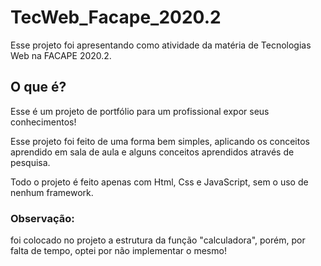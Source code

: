 # TecWeb_Facape_2020.2
Esse projeto foi apresentando como atividade da matéria de Tecnologias Web na FACAPE 2020.2.

## O que é?
Esse é um projeto de portfólio para um profissional expor seus conhecimentos!

Esse projeto foi feito de uma forma bem simples, aplicando os conceitos aprendido em sala de aula e alguns conceitos aprendidos através de pesquisa.

Todo o projeto é feito apenas com Html, Css e JavaScript, sem o uso de nenhum framework.

### Observação:
foi colocado no projeto a estrutura da função "calculadora", porém, por falta de tempo, optei por não implementar o mesmo! 